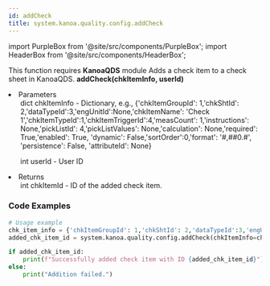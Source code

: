 ```yaml
---
id: addCheck
title: system.kanoa.quality.config.addCheck
---
```


import PurpleBox from '@site/src/components/PurpleBox';
import HeaderBox from '@site/src/components/HeaderBox';

<PurpleBox>This function requires <b>KanoaQDS</b> module</PurpleBox>
<HeaderBox header="Description">Adds a check item to a check sheet in KanoaQDS.</HeaderBox>
<HeaderBox header="Syntax">
    <b>addCheck(chkItemInfo, userId)</b>
    <li> Parameters <br />
        <ul>dict chkItemInfo - Dictionary, e.g., &#123;'chkItemGroupId': 1,'chkShtId': 2,'dataTypeId':3,'engUnitId':None,'chkItemName': 'Check 1','chkItemTypeId':1,'chkItemTriggerId':4,'measCount': 1,'instructions': None,'pickListId': 4,'pickListValues': None,'calculation': None,'required': True,'enabled': True, 'dynamic': False,'sortOrder':0,'format': '#,##0.#', 'persistence': False, 'attributeId': None}</ul>
        <ul>int userId - User ID</ul>
    </li>
    <li> Returns <br />
        <ul>int chkItemId - ID of the added check item.</ul>
    </li>
</HeaderBox>

### Code Examples
```python
# Usage example
chk_item_info = {'chkItemGroupId': 1,'chkShtId': 2,'dataTypeId':3,'engUnitId':None,'chkItemName': 'Check 1','chkItemTypeId':1,'chkItemTriggerId':4,'measCount': 1,'instructions': None,'pickListId': 4,'pickListValues': None,'calculation': None,'required': True,'enabled': True, 'dynamic': False,'sortOrder':0,'format': '#,##0.#', 'attributeId': None}
added_chk_item_id = system.kanoa.quality.config.addCheck(chkItemInfo=chk_item_info, userId=123)

if added_chk_item_id:
    print(f"Successfully added check item with ID {added_chk_item_id}")
else:
    print("Addition failed.")
